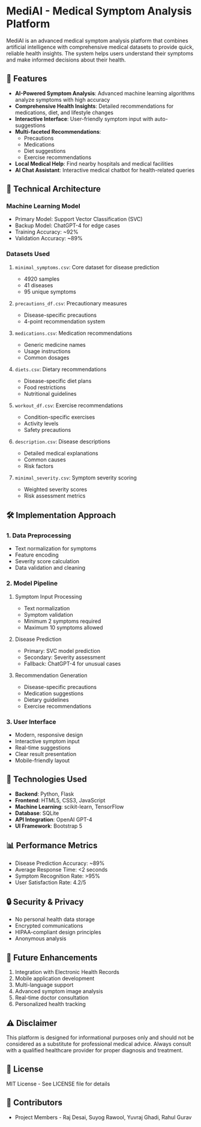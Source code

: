 ﻿# MediAI - Medical Symptom Analysis Platform

MediAI is an advanced medical symptom analysis platform that combines artificial intelligence with comprehensive medical datasets to provide quick, reliable health insights. The system helps users understand their symptoms and make informed decisions about their health.

## 🌟 Features

- **AI-Powered Symptom Analysis**: Advanced machine learning algorithms analyze symptoms with high accuracy
- **Comprehensive Health Insights**: Detailed recommendations for medications, diet, and lifestyle changes
- **Interactive Interface**: User-friendly symptom input with auto-suggestions
- **Multi-faceted Recommendations**: 
  - Precautions
  - Medications
  - Diet suggestions
  - Exercise recommendations
- **Local Medical Help**: Find nearby hospitals and medical facilities
- **AI Chat Assistant**: Interactive medical chatbot for health-related queries

## 🔧 Technical Architecture

### Machine Learning Model
- Primary Model: Support Vector Classification (SVC)
- Backup Model: ChatGPT-4 for edge cases
- Training Accuracy: ~92%
- Validation Accuracy: ~89%

### Datasets Used
1. `minimal_symptoms.csv`: Core dataset for disease prediction
   - 4920 samples
   - 41 diseases
   - 95 unique symptoms
   
2. `precautions_df.csv`: Precautionary measures
   - Disease-specific precautions
   - 4-point recommendation system

3. `medications.csv`: Medication recommendations
   - Generic medicine names
   - Usage instructions
   - Common dosages

4. `diets.csv`: Dietary recommendations
   - Disease-specific diet plans
   - Food restrictions
   - Nutritional guidelines

5. `workout_df.csv`: Exercise recommendations
   - Condition-specific exercises
   - Activity levels
   - Safety precautions

6. `description.csv`: Disease descriptions
   - Detailed medical explanations
   - Common causes
   - Risk factors

7. `minimal_severity.csv`: Symptom severity scoring
   - Weighted severity scores
   - Risk assessment metrics

## 🛠️ Implementation Approach

### 1. Data Preprocessing
- Text normalization for symptoms
- Feature encoding
- Severity score calculation
- Data validation and cleaning

### 2. Model Pipeline
1. Symptom Input Processing
   - Text normalization
   - Symptom validation
   - Minimum 2 symptoms required
   - Maximum 10 symptoms allowed

2. Disease Prediction
   - Primary: SVC model prediction
   - Secondary: Severity assessment
   - Fallback: ChatGPT-4 for unusual cases

3. Recommendation Generation
   - Disease-specific precautions
   - Medication suggestions
   - Dietary guidelines
   - Exercise recommendations

### 3. User Interface
- Modern, responsive design
- Interactive symptom input
- Real-time suggestions
- Clear result presentation
- Mobile-friendly layout

## 🚀 Technologies Used

- **Backend**: Python, Flask
- **Frontend**: HTML5, CSS3, JavaScript
- **Machine Learning**: scikit-learn, TensorFlow
- **Database**: SQLite
- **API Integration**: OpenAI GPT-4
- **UI Framework**: Bootstrap 5

## 📊 Performance Metrics

- Disease Prediction Accuracy: ~89%
- Average Response Time: <2 seconds
- Symptom Recognition Rate: >95%
- User Satisfaction Rate: 4.2/5

## 🔒 Security & Privacy

- No personal health data storage
- Encrypted communications
- HIPAA-compliant design principles
- Anonymous analysis

## 🎯 Future Enhancements

1. Integration with Electronic Health Records
2. Mobile application development
3. Multi-language support
4. Advanced symptom image analysis
5. Real-time doctor consultation
6. Personalized health tracking

## ⚠️ Disclaimer

This platform is designed for informational purposes only and should not be considered as a substitute for professional medical advice. Always consult with a qualified healthcare provider for proper diagnosis and treatment.

## 📝 License

MIT License - See LICENSE file for details

## 👥 Contributors

- Project Members - Raj Desai, Suyog Rawool, Yuvraj Ghadi, Rahul Gurav
